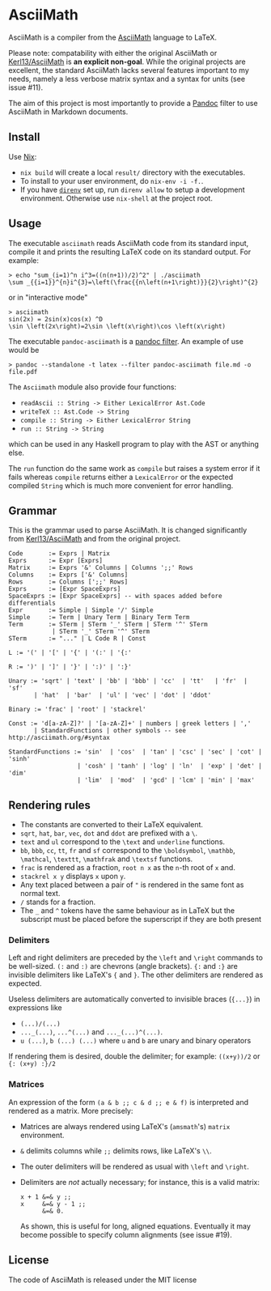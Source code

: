 # AsciiMath

AsciiMath is a compiler from the [AsciiMath](http://asciimath.org/) language to LaTeX.

Please note: compatability with either the original AsciiMath or [Kerl13/AsciiMath](https://github.com/Kerl13/AsciiMath) is **an explicit non-goal**.  While the original projects are excellent, the standard AsciiMath lacks several features important to my needs, namely a less verbose matrix syntax and a syntax for units (see issue #11).

The aim of this project is most importantly to provide a [Pandoc](http://pandoc.org) filter to use AsciiMath in Markdown documents.

## Install
Use [Nix](http://nixos.org):
-   `nix build` will create a local `result/` directory with the executables.
-   To install to your user environment, do `nix-env -i -f.`.
-   If you have [`direnv`](https://nixos.wiki/wiki/Development_environment_with_nix-shell) set up, run `direnv allow` to setup a development environment.  Otherwise use `nix-shell` at the project root.


## Usage

The executable `asciimath` reads AsciiMath code from its standard input, compile it and prints the resulting LaTeX code on its standard output. For example:

```
> echo "sum_(i=1)^n i^3=((n(n+1))/2)^2" | ./asciimath
\sum _{{i=1}}^{n}i^{3}=\left(\frac{{n\left(n+1\right)}}{2}\right)^{2}
```

or in "interactive mode"

```
> asciimath
sin(2x) = 2sin(x)cos(x) ^D
\sin \left(2x\right)=2\sin \left(x\right)\cos \left(x\right)
```

The executable `pandoc-asciimath` is a [pandoc filter](http://pandoc.org/scripting.html). An example of use would be

```
> pandoc --standalone -t latex --filter pandoc-asciimath file.md -o file.pdf
```

The `Asciimath` module also provide four functions:
-   `readAscii :: String -> Either LexicalError Ast.Code`
-   `writeTeX :: Ast.Code -> String`
-   `compile :: String -> Either LexicalError String`
-   `run :: String -> String`

which can be used in any Haskell program to play with the AST or anything else.

The `run` function do the same work as `compile` but raises a system error if it fails whereas `compile` returns either a `LexicalError` or the expected compiled `String` which is much more convenient for error handling.

## Grammar

This is the grammar used to parse AsciiMath.  It is changed significantly from [Kerl13/AsciiMath](https://github.com/Kerl13/AsciiMath) and from the original project.

```
Code       := Exprs | Matrix
Exprs      := Expr [Exprs]
Matrix     := Exprs '&' Columns | Columns ';;' Rows
Columns    := Exprs ['&' Columns]
Rows       := Columns [';;' Rows]
Exprs      := [Expr SpaceExprs]
SpaceExprs := [Expr SpaceExprs] -- with spaces added before differentials
Expr       := Simple | Simple '/' Simple
Simple     := Term | Unary Term | Binary Term Term
Term       := STerm | STerm '_' STerm | STerm '^' STerm
            | STerm '_' STerm '^' STerm
STerm      := "..." | L Code R | Const

L := '(' | '[' | '{' | '(:' | '{:'

R := ')' | ']' | '}' | ':)' | ':}'

Unary := 'sqrt' | 'text' | 'bb' | 'bbb' | 'cc'  | 'tt'   | 'fr'  | 'sf'
       | 'hat'  | 'bar'  | 'ul' | 'vec' | 'dot' | 'ddot'

Binary := 'frac' | 'root' | 'stackrel'

Const := 'd[a-zA-Z]?' | '[a-zA-Z]+' | numbers | greek letters | ','
       | StandardFunctions | other symbols -- see http://asciimath.org/#syntax

StandardFunctions := 'sin'  | 'cos'  | 'tan' | 'csc' | 'sec' | 'cot' | 'sinh'
                   | 'cosh' | 'tanh' | 'log' | 'ln'  | 'exp' | 'det' | 'dim'
                   | 'lim'  | 'mod'  | 'gcd' | 'lcm' | 'min' | 'max'
```


## Rendering rules

-   The constants are converted to their LaTeX equivalent.
-   `sqrt`, `hat`, `bar`, `vec`, `dot` and `ddot` are prefixed with a ` \ `.
-   `text` and `ul` correspond to the `\text` and `underline` functions.
-   `bb`, `bbb`, `cc`, `tt`, `fr` and `sf` correspond to the `\boldsymbol`, `\mathbb`, `\mathcal`, `\texttt`, `\mathfrak` and `\textsf` functions.
-   `frac` is rendered as a fraction, `root n x` as the `n`-th root of `x` and.
-   `stackrel x y` displays `x` upon `y`.
-   Any text placed between a pair of `"` is rendered in the same font as normal text.
-   `/` stands for a fraction.
-   The `_` and `^` tokens have the same behaviour as in LaTeX but the subscript must be placed before the superscript if they are both present

### Delimiters

Left and right delimiters are preceded by the `\left` and `\right` commands to be well-sized. `(:` and `:)` are chevrons (angle brackets). `{:` and `:}` are invisible delimiters like LaTeX's `{` and `}`. The other delimiters are rendered as expected.

Useless delimiters are automatically converted to invisible braces (`{...}`) in expressions like
-   `(...)/(...)`
-   `..._(...)`, `...^(...)` and `..._(...)^(...)`.
-   `u (...)`, `b (...) (...)` where `u` and `b` are unary and binary operators

If rendering them is desired, double the delimiter; for example: `((x+y))/2` or `{: (x+y) :}/2`

### Matrices

An expression of the form `(a & b ;; c & d ;; e & f)` is interpreted and rendered as a
matrix. More precisely:
-   Matrices are always rendered using LaTeX's (`amsmath`'s) `matrix` environment.
-   `&` delimits columns while `;;` delimits rows, like LaTeX's ` \\ `.
-   The outer delimiters will be rendered as usual with `\left` and `\right`.
-   Delimiters are *not* actually necessary; for instance, this is a valid matrix:

    ```
    x + 1 &=& y ;;
    x     &=& y - 1 ;;
          &=& 0.
    ```

    As shown, this is useful for long, aligned equations.  Eventually it may become possible to specify column alignments (see issue #19).

## License

The code of AsciiMath is released under the MIT license
